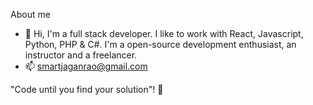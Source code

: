 About me

- 👋 Hi, I'm a full stack developer. I like to work with React, Javascript, Python, PHP & C#. I'm a open-source development enthusiast, an instructor and a freelancer.
- 📫 smartjaganrao@gmail.com

"Code until you find your solution"! 👋

<!---
smartjaganrao/smartjaganrao is a ✨ special ✨ repository because its `README.md` (this file) appears on your GitHub profile.
You can click the Preview link to take a look at your changes.
--->
